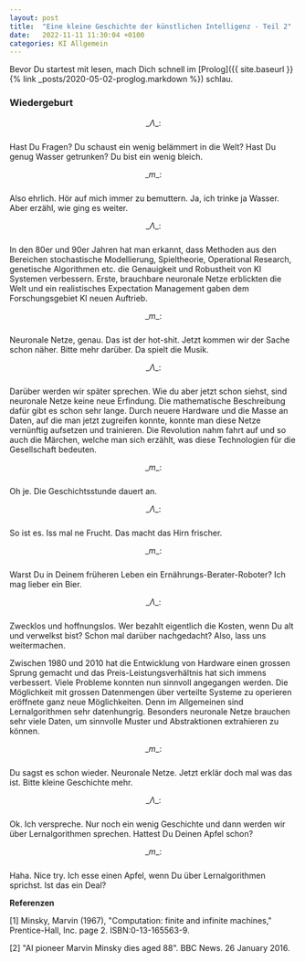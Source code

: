 ```yaml
---
layout: post
title:  "Eine kleine Geschichte der künstlichen Intelligenz - Teil 2"
date:   2022-11-11 11:30:04 +0100
categories: KI Allgemein
---
```


<!-- Mathjax Support -->
<script type="text/javascript" async
  src="https://cdn.mathjax.org/mathjax/latest/MathJax.js?config=TeX-MML-AM_CHTML">
</script>

Bevor Du startest mit lesen, mach Dich schnell im [Prolog]({{ site.baseurl }}{% link _posts/2020-05-02-proglog.markdown %}) schlau.

### Wiedergeburt

$$ \_\Lambda\_:$$  
Hast Du Fragen? Du schaust ein wenig belämmert in die Welt? Hast Du genug Wasser
getrunken? Du bist ein wenig bleich.

$$ \_m\_:$$   
Also ehrlich. Hör auf mich immer zu bemuttern. Ja, ich trinke ja Wasser. Aber erzähl, wie ging es weiter.

$$ \_\Lambda\_:$$  
In den 80er und 90er Jahren hat man erkannt, dass Methoden aus den Bereichen stochastische Modellierung,
Spieltheorie, Operational Research, genetische Algorithmen etc. die Genauigkeit und Robustheit von KI Systemen
verbessern. Erste, brauchbare neuronale Netze erblickten die Welt und ein realistisches Expectation Management
gaben dem Forschungsgebiet KI neuen Auftrieb.

$$ \_m\_:$$  
Neuronale Netze, genau. Das ist der hot-shit. Jetzt kommen wir der Sache schon näher. Bitte mehr darüber. 
Da spielt die Musik.


$$ \_\Lambda\_:$$  
Darüber werden wir später sprechen. Wie du aber jetzt schon siehst, sind neuronale Netze keine neue Erfindung.
Die mathematische Beschreibung dafür gibt es schon sehr lange. Durch neuere Hardware und die Masse an Daten, auf
die man jetzt zugreifen konnte, konnte man diese Netze vernünftig aufsetzen und trainieren. 
Die Revolution nahm fahrt auf und so auch die Märchen, welche man sich erzählt, was diese Technologien 
für die Gesellschaft bedeuten.

$$ \_m\_:$$  
Oh je. Die Geschichtsstunde dauert an.

$$ \_\Lambda\_:$$  
So ist es. Iss mal ne Frucht. Das macht das Hirn frischer.

$$ \_m\_:$$  
Warst Du in Deinem früheren Leben ein Ernährungs-Berater-Roboter? Ich mag lieber ein Bier.

$$ \_\Lambda\_:$$  
Zwecklos und hoffnungslos. Wer bezahlt eigentlich die Kosten, wenn Du alt und verwelkst bist?
Schon mal darüber nachgedacht? Also, lass uns weitermachen.


Zwischen 1980 und 2010 hat die Entwicklung von Hardware einen grossen Sprung gemacht und das
Preis-Leistungsverhältnis hat sich immens verbessert. Viele Probleme konnten nun
sinnvoll angegangen werden. Die Möglichkeit mit grossen Datenmengen über verteilte Systeme zu operieren
eröffnete ganz neue Möglichkeiten. Denn im Allgemeinen sind Lernalgorithmen sehr datenhungrig.
Besonders neuronale Netze brauchen sehr viele Daten, um sinnvolle Muster und
Abstraktionen extrahieren zu können.

$$ \_m\_:$$  
Du sagst es schon wieder. Neuronale Netze. Jetzt erklär doch mal was das ist. Bitte kleine
Geschichte mehr.

$$ \_\Lambda\_:$$  
Ok. Ich verspreche. Nur noch ein wenig Geschichte und dann werden wir über Lernalgorithmen
sprechen. Hattest Du Deinen Apfel schon?

$$ \_m\_:$$  
Haha. Nice try. Ich esse einen Apfel, wenn Du über Lernalgorithmen sprichst. Ist das
ein Deal?







**Referenzen**  

[1] Minsky, Marvin (1967), "Computation: finite and infinite machines," Prentice-Hall, Inc. page 2. ISBN:0-13-165563-9.

[2] "AI pioneer Marvin Minsky dies aged 88". BBC News. 26 January 2016.
